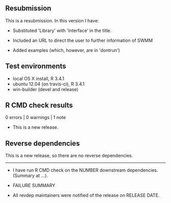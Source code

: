 ## Resubmission
This is a resubmission. In this version I have:

* Substituted 'Library' with 'Interface' in the title.

* Included an URL to direct the user to further information of SWMM

* Added examples (which, however, are in 'dontrun')

## Test environments
* local OS X install, R 3.4.1
* ubuntu 12.04 (on travis-ci), R 3.4.1
* win-builder (devel and release)

## R CMD check results

0 errors | 0 warnings | 1 note

* This is a new release.

## Reverse dependencies

This is a new release, so there are no reverse dependencies.

---

* I have run R CMD check on the NUMBER downstream dependencies.
  (Summary at ...). 
  
* FAILURE SUMMARY

* All revdep maintainers were notified of the release on RELEASE DATE.
